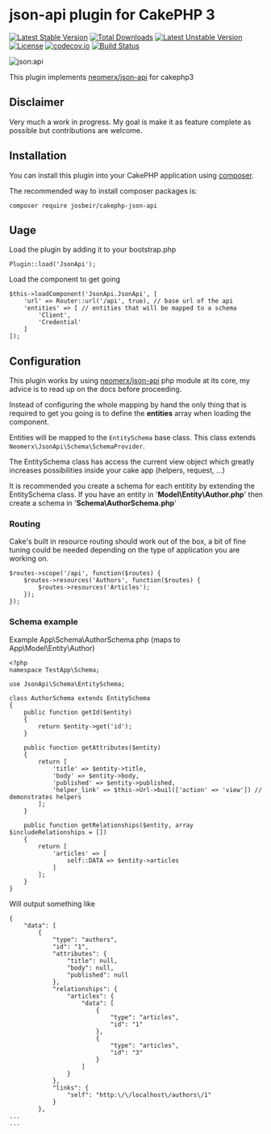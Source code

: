 # json-api plugin for CakePHP 3

[![Latest Stable Version](https://poser.pugx.org/josbeir/cakephp-json-api/v/stable)](https://packagist.org/packages/josbeir/cakephp-json-api)
[![Total Downloads](https://poser.pugx.org/josbeir/cakephp-json-api/downloads)](https://packagist.org/packages/josbeir/cakephp-json-api)
[![Latest Unstable Version](https://poser.pugx.org/josbeir/cakephp-json-api/v/unstable)](https://packagist.org/packages/josbeir/cakephp-json-api)
[![License](https://poser.pugx.org/josbeir/cakephp-json-api/license)](https://packagist.org/packages/josbeir/cakephp-json-api)
[![codecov.io](https://codecov.io/github/josbeir/cakephp-json-api/coverage.svg?branch=master)](https://codecov.io/github/josbeir/cakephp-json-api?branch=master)
[![Build Status](https://travis-ci.org/josbeir/cakephp-json-api.svg?branch=master)](https://travis-ci.org/josbeir/cakephp-json-api)

![json:api](http://jsonapi.org/images/jsonapi.png)

This plugin implements [neomerx/json-api](https://github.com/neomerx/json-api) for cakephp3

## Disclaimer

Very much a work in progress. My goal is make it as feature complete as possible but contributions are welcome.

## Installation

You can install this plugin into your CakePHP application using [composer](http://getcomposer.org).

The recommended way to install composer packages is:

```
composer require josbeir/cakephp-json-api
```

## Uage

Load the plugin by adding it to your bootstrap.php

```
Plugin::load('JsonApi');
```

Load the component to get going

	$this->loadComponent('JsonApi.JsonApi', [
	    'url' => Router::url('/api', true), // base url of the api
	    'entities' => [ // entities that will be mapped to a schema
	        'Client',
	        'Credential'
	    ]
	]);

## Configuration

This plugin works by using [neomerx/json-api](https://github.com/neomerx/json-api) php module at its core, my advice is to read up on the docs before proceeding.

Instead of configuring the whole mapping by hand the only thing that is required to get you going is to define the **entities** array when loading the component.

Entities will be mapped to the ``EntitySchema`` base class. This class extends `Neomerx\JsonApi\Schema\SchemaProvider`.

The EntitySchema class has access the current view object which greatly increases possibilities inside your cake app (helpers, request, ...)

It is recommended you create a schema for each entitity by extending the EntitySchema class.
If you have an entity in '**Model\Entity\Author.php**' then create a schema in '**Schema\AuthorSchema.php**'

### Routing

Cake's built in resource routing should work out of the box, a bit of fine tuning could be needed depending on the type of application you are working on.

    $routes->scope('/api', function($routes) {
        $routes->resources('Authors', function($routes) {
            $routes->resources('Articles');
        });
    });

### Schema example

Example App\Schema\AuthorSchema.php (maps to App\Model\Entity\Author)

	<?php
	namespace TestApp\Schema;

	use JsonApi\Schema\EntitySchema;

	class AuthorSchema extends EntitySchema
	{
	    public function getId($entity)
	    {
	        return $entity->get('id');
	    }

	    public function getAttributes($entity)
	    {
	        return [
	            'title' => $entity->title,
	            'body' => $entity->body,
	            'published' => $entity->published,
	            'helper_link' => $this->Url->buil(['action' => 'view']) // demonstrates helpers
	        ];
	    }

	    public function getRelationships($entity, array $includeRelationships = [])
	    {
	        return [
	            'articles' => [
	                self::DATA => $entity->articles
	            ]
	        ];
	    }
	}

Will output something like

	{
	    "data": [
	        {
	            "type": "authors",
	            "id": "1",
	            "attributes": {
	                "title": null,
	                "body": null,
	                "published": null
	            },
	            "relationships": {
	                "articles": {
	                    "data": [
	                        {
	                            "type": "articles",
	                            "id": "1"
	                        },
	                        {
	                            "type": "articles",
	                            "id": "3"
	                        }
	                    ]
	                }
	            },
	            "links": {
	                "self": "http:\/\/localhost\/authors\/1"
	            }
	        },
	...
	...

